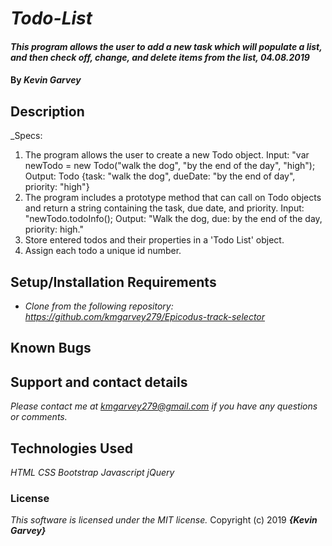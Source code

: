 # _Todo-List_

#### _This program allows the user to add a new task which will populate a list, and then check off, change, and delete items from the list, 04.08.2019_

#### By _**Kevin Garvey**_

## Description

_Specs:
1) The program allows the user to create a new Todo object.
Input: "var newTodo = new Todo("walk the dog", "by the end of the day", "high");
Output: Todo {task: "walk the dog", dueDate: "by the end of day", priority: "high"}   
2) The program includes a prototype method that can call on Todo objects and return a string containing the task, due date, and priority.
Input: "newTodo.todoInfo();
Output: "Walk the dog, due: by the end of the day, priority: high."  
3) Store entered todos and their properties in a 'Todo List' object.
4) Assign each todo a unique id number.


## Setup/Installation Requirements

* _Clone from the following repository: https://github.com/kmgarvey279/Epicodus-track-selector_

## Known Bugs

## Support and contact details

_Please contact me at kmgarvey279@gmail.com if you have any questions or comments._

## Technologies Used

_HTML_
_CSS_
_Bootstrap_
_Javascript_
_jQuery_
### License

_This software is licensed under the MIT license._
Copyright (c) 2019 **_{Kevin Garvey}_**

